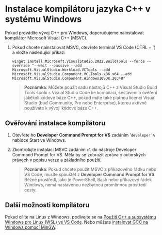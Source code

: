 <h1 data-loc-id="walkthrough.windows.install.compiler">Instalace kompilátoru jazyka C++ v systému Windows</h1>
<p data-loc-id="walkthrough.windows.text1">Pokud provádíte vývoj C++ pro Windows, doporučujeme nainstalovat kompilátor Microsoft Visual C++ (MSVC).</p>
<ol>
<li><p data-loc-id="walkthrough.windows.text2">Pokud chcete nainstalovat MSVC, otevřete terminál VS Code (CTRL&nbsp;+&nbsp;`) a&nbsp;vložte následující příkaz:
</p><pre><code style="white-space: pre-wrap;">winget install Microsoft.VisualStudio.2022.BuildTools --force --override "--wait --passive --add Microsoft.VisualStudio.Workload.VCTools --add Microsoft.VisualStudio.Component.VC.Tools.x86.x64 --add Microsoft.VisualStudio.Component.Windows10SDK.20348"</code></pre>
</li>
<blockquote>
<p><strong data-loc-id="walkthrough.windows.note1">Poznámka</strong>: <span data-loc-id="walkthrough.windows.note1.text">Můžete použít sadu nástrojů C++ z Visual Studio Build Tools spolu s Visual Studio Code ke kompilaci, sestavení a ověření jakékoli kódové báze C++, pokud máte také platnou licenci Visual Studio (buď Community, Pro nebo Enterprise), kterou aktivně používáte k vývoji kódové báze C++.</span></p>
</blockquote>

</ol>
<h2 data-loc-id="walkthrough.windows.verify.compiler">Ověřování instalace kompilátoru</h2>
<ol>
<li><p data-loc-id="walkthrough.windows.open.command.prompt">Otevřete ho <strong>Developer Command Prompt for VS</strong> zadáním '<code>developer</code>' v nabídce Start ve Windows.</p>
</li>
<li><p data-loc-id="walkthrough.windows.check.install">Zkontrolujte instalaci MSVC zadáním <code>cl</code> do nástroje <span>Developer Command Prompt for VS</span>. Měla by se zobrazit zpráva o autorských právech v popisu verze a základního použití.</p>
<blockquote>
<p><strong data-loc-id="walkthrough.windows.note2">Poznámka</strong>: <span data-loc-id="walkthrough.windows.note2.text">Pokud chcete použít MSVC z příkazového řádku nebo VS Code, musíte spouštět z <strong>Developer Command Prompt for VS</strong>. Běžné prostředí, jako je <span>PowerShell</span>, <span>Bash</span> nebo příkazový řádek Windows, nemá nastavenou nezbytnou proměnnou prostředí cesty.</span></p>
</blockquote>
</li>
</ol>
<h2 data-loc-id="walkthrough.windows.other.compilers">Další možnosti kompilátoru</h2>
<p data-loc-id="walkthrough.windows.text3">Pokud cílíte na Linux z Windows, podívejte se na <a href="https://code.visualstudio.com/docs/cpp/config-wsl" data-loc-id="walkthrough.windows.link.title1">Použití C++ a subsystému Windows pro Linux (WSL) ve VS Code</a>. Nebo můžete <a href="https://code.visualstudio.com/docs/cpp/config-mingw" data-loc-id="walkthrough.windows.link.title2">instalovat GCC na Windows pomocí MinGW</a>.</p>